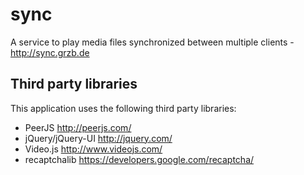 # sync
A service to play media files synchronized between multiple clients - http://sync.grzb.de

## Third party libraries
This application uses the following third party libraries:

- PeerJS http://peerjs.com/
- jQuery/jQuery-UI http://jquery.com/
- Video.js http://www.videojs.com/
- recaptchalib https://developers.google.com/recaptcha/